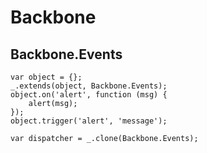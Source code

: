 # Backbone

## Backbone.Events

    var object = {};
    _.extends(object, Backbone.Events);
    object.on('alert', function (msg) {
        alert(msg);
    });
    object.trigger('alert', 'message');
    
    var dispatcher = _.clone(Backbone.Events);